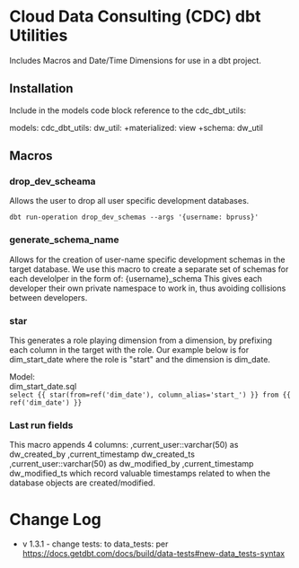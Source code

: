 # Cloud Data Consulting (CDC) dbt Utilities

Includes Macros and Date/Time Dimensions for use in a dbt project.

## Installation

Include in the models code block reference to the cdc_dbt_utils:

models:
  cdc_dbt_utils:
    dw_util:
      +materialized: view
      +schema: dw_util

## Macros

### drop_dev_scheama
Allows the user to drop all user specific development databases.

`dbt run-operation drop_dev_schemas --args '{username: bpruss}' `

### generate_schema_name
Allows for the creation of user-name specific development schemas in the target database.
We use this macro to create a separate set of schemas for each develolper in the form of: 
{username}_schema 
This gives each developer their own private namespace to work in, thus avoiding collisions between developers.  

### star
This generates a role playing dimension from a dimension, by prefixing each column in the target with the role. Our example below is for dim_start_date where the role is "start"
and the dimension is dim_date.  

Model:<br> 
dim_start_date.sql <br>
`select
   {{ star(from=ref('dim_date'), column_alias='start_') }}
from {{ ref('dim_date') }}`

### Last run fields
This macro appends 4 columns:
    ,current_user::varchar(50) as dw_created_by
    ,current_timestamp dw_created_ts
    ,current_user::varchar(50) as dw_modified_by
    ,current_timestamp dw_modified_ts
which record valuable timestamps related to when the database objects are created/modified.

# Change Log
- v 1.3.1 - change tests: to data_tests: per https://docs.getdbt.com/docs/build/data-tests#new-data_tests-syntax

